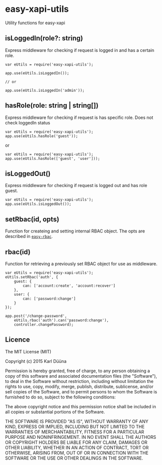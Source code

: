 # easy-xapi-utils

Utility functions for easy-xapi

## isLoggedIn(role?: string)

Express middleware for checking if request is logged in and has a certain role.

	var eUtils = require('easy-xapi-utils');
	
	app.use(eUtils.isLoggedIn());
	
	// or
	
	app.use(eUtils.isLoggedIn('admin'));
	
## hasRole(role: string | string[])
  
Express middleware for checking if request is has specific role. Does not check loggedIn status

	var eUtils = require('easy-xapi-utils');
	app.use(eUtils.hasRole('guest'));

or

	var eUtils = require('easy-xapi-utils');
	app.use(eUtils.hasRole(['guest', 'user']));
	

## isLoggedOut()
  
Express middleware for checking if request is logged out and has role guest.

	var eUtils = require('easy-xapi-utils');
	app.use(eUtils.isLoggedOut());
	
## setRbac(id, opts) 

Function for createing and setting internal RBAC object. The opts are described in [`easy-rbac`](https://github.com/deadalready/easy-rbac).
  
## rbac(id) 

Function for retrieving a previously set RBAC object for use as middleware. 

	var eUtils = require('easy-xapi-utils');
	eUtils.setRbac('auth', {
		guest: {
			can: ['account:create', 'account:recover']
		},
		user: {
			can: ['password:change']
		}
	});
	
	app.post('/change-password',
		eUtils.rbac('auth').can('password:change'),
		controller.changePassword);
	
	
## Licence

The MIT License (MIT)

Copyright (c) 2015 Karl Düüna

Permission is hereby granted, free of charge, to any person obtaining a copy
of this software and associated documentation files (the "Software"), to deal
in the Software without restriction, including without limitation the rights
to use, copy, modify, merge, publish, distribute, sublicense, and/or sell
copies of the Software, and to permit persons to whom the Software is
furnished to do so, subject to the following conditions:

The above copyright notice and this permission notice shall be included in all
copies or substantial portions of the Software.

THE SOFTWARE IS PROVIDED "AS IS", WITHOUT WARRANTY OF ANY KIND, EXPRESS OR
IMPLIED, INCLUDING BUT NOT LIMITED TO THE WARRANTIES OF MERCHANTABILITY,
FITNESS FOR A PARTICULAR PURPOSE AND NONINFRINGEMENT. IN NO EVENT SHALL THE
AUTHORS OR COPYRIGHT HOLDERS BE LIABLE FOR ANY CLAIM, DAMAGES OR OTHER
LIABILITY, WHETHER IN AN ACTION OF CONTRACT, TORT OR OTHERWISE, ARISING FROM,
OUT OF OR IN CONNECTION WITH THE SOFTWARE OR THE USE OR OTHER DEALINGS IN THE
SOFTWARE.
